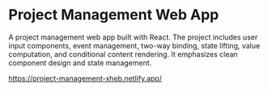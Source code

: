 # Project Management Web App

A project management web app built with React. The project includes user input components, event management, two-way binding, state lifting, value computation, and conditional content rendering. It emphasizes clean component design and state management.

https://project-management-xheb.netlify.app/
